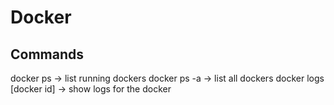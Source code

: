 # Docker

## Commands

docker ps -> list running dockers
docker ps -a -> list all dockers
docker logs [docker id] -> show logs for the docker